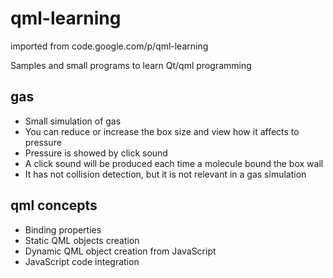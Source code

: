 # qml-learning
imported from code.google.com/p/qml-learning


Samples and small programs to learn Qt/qml programming

## gas

* Small simulation of gas
* You can reduce or increase the box size and view how it affects to pressure
* Pressure is showed by click sound
* A click sound will be produced each time a molecule bound the box wall
* It has not collision detection, but it is not relevant in a gas simulation


## qml concepts

* Binding properties
* Static QML objects creation
* Dynamic QML object creation from JavaScript
* JavaScript code integration
